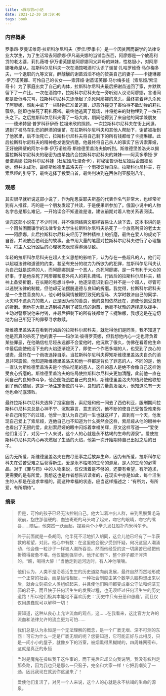 ```yaml
---
title: <罪与罚>小记
date: 2021-12-30 10:59:40
tags: book
---
```


### 内容概要

罗季昂·罗曼诺维奇·拉斯科尔尼科夫（罗佳/罗季卡）是一个因贫困而辍学的法律专业大学生，为了生活常去阿廖娜·伊凡诺夫娜的当铺当东西，阿廖娜是一个放高利贷的老太婆，莉扎薇塔·伊万诺芙娜是阿廖娜同父异母的妹妹，性格胆小，对阿廖娜唯命是从。拉斯科尔尼科夫一次在酒馆喝酒时认识了谢苗·扎哈罗维奇·马尔梅多夫，一个退职的九等文官，醉醺醺的谢苗滔滔不绝的赞美自己的妻子——卡捷琳娜·伊万诺芙娜、可怜自己的长女——索菲娅·谢苗诺芙娜·马尔梅多娃（索尼娅/索涅奇卡）为了家庭出卖了自己的肉体，拉斯科尔尼科夫最后把谢苗送回了家，并默默留下了一卢比。一次在酒馆中，拉斯科尔尼科夫在一旁听别人议论阿廖娜，言语间都是贬低与咒骂，拉斯科尔尼科夫逐渐起了杀死阿廖娜的念头，最终拿着斧头杀死了阿廖娜，慌乱中拿了一些财物正准备逃离，却意外撞见了害怕得不敢动弹的莉扎薇塔，随即也杀死了莉扎薇塔。最终他逃离了现场，并将抢来的财物埋到了一块石头之下。之后拉斯科尔尼科夫得了一场大病，期间他得到了来自他的同学兼朋友——德米特里·普罗科菲伊奇·拉祖米欣的照顾。一次拉斯科尔尼科夫在街上闲逛，遇到了被马车轧伤的醉酒的谢苗，在拉斯科尔尼科夫和其他人帮助下，谢苗被抬到了他家里，后不治死亡，拉斯科尔尼科夫将自己剩下的所有钱都给了卡捷琳娜。此后拉斯科尔尼科夫的精神愈发饱受折磨，他最终将自己杀人的事实了告诉索菲娅，正好被隔壁的阿尔卡季·伊万诺维奇·斯维德里盖洛夫偷听到。斯维德里盖洛夫以揭露拉斯科尔尼科夫的秘密为由单独约会拉斯科尔尼科夫的妹妹——阿芙多季娅·罗曼诺芙娜·拉斯科尔尼科娃（杜尼娅/杜涅奇卡），将秘密告诉杜尼娅后企图猥亵她，但并未成功，最终斯维德里盖洛夫在一个雨夜饮弹自杀。拉斯科尔尼科夫，在索尼娅的引导下，最终选择了投案自首，最终判决到在西伯利亚服刑八年。

<!-- more -->

### 观感

其实很早就听说这部小说了，作为陀思妥耶夫斯基的代表作名气非常大，也经常听到有人推荐，巧的是一个朋友发起了共读，于是便果断参加了。俄国小说中的人物名字总是那么难记，一开始读会不知道谁是谁，建议前期对着人物关系表阅读。

读完这部小说花了不少时间，并不像网络爽文那样容易让人读下去，这本书讲的是一个因贫困而辍学的法律专业大学生拉斯科尔尼科夫杀死了一个放高利贷的老太太——阿廖娜，此后拉斯科尔尼科夫经历了种种精神上的折磨，最终在爱人的规劝下自首，并流放西伯利亚的故事。全书用大量的笔墨对拉斯科尔尼科夫进行了心理描写，将主人公行凶后的心理状态表现得淋漓尽致。

年轻的拉斯科尔尼科夫在超人主义思想的影响下，认为存在一些超凡的人，他们可以超越法律和道德的约束，甚至有充分的权力为所欲为的犯罪，拉斯科尔尼科夫认为自己就是这样的人，而阿廖娜则是一个恶人，杀死阿廖娜，是一件有利于大众的好事，于是他杀死了阿廖娜和意外闯入的莉扎薇塔。行凶后的拉斯科尔尼科夫，精神上备受折磨，在长期的思想斗争中，他逐渐意识到自己并不是一个超人，尽管可以逃脱法律的制裁，但他却无法摆脱道德与良知的折磨。我觉得，拉斯科尔尼科夫是一个生性善良的人，他小时候同情被鞭打致死的瘦马、大学时救济自己的同学、火灾时不遗余力的救人，正是因为他的善良，他的良知依然还在，迫使他饱受良知的折磨。但他在大街上遇到被遇到了被轧伤的谢苗，他毫不犹豫的选择施以援手，主动对警察说他来付钱，并最后把剩下的所有钱都给了卡捷琳娜，我想这是在迫切地为自己所犯下的罪孽寻求救赎。

斯维德里盖洛夫在看到行凶后的拉斯科尔尼科夫，就觉得他们是同类，我不知道了他是否真的杀死了他的妻子——玛尔法·彼得罗芙娜，但我想他内心一定也背负着某些罪恶，在他确信杜尼娅永远都不会爱他时，他沉默了很久，仿佛在看着他生命中最后能使他活下去的火焰逐渐熄灭了，即使一个作恶多端的人，也受到了良心的谴责，最终在一个雨夜选择自杀。当拉斯科尔尼科夫得知斯维德里盖洛夫自杀的消息非常震惊，他知道斯维德里盖洛夫和他一样都是背负了罪恶的人，不同的是，他一直认为斯维德里盖洛夫是个彻头彻尾的恶人，这样的恶人是绝不会像自己这样饱受良心折磨的。斯维德里盖洛夫的结局使拉斯科尔尼科夫更加清醒，此前他一直在同自己的良知作斗争，他企图能战胜自己的良知，斯维德里盖洛夫的结局使他联想到了他的结局，这是一场注定惨败的斗争，良知的力量愈发强大，他知道总有一天他也会彻底溃败。

最终拉斯科尔尼科夫选择了投案自首，索尼娅和他一同去了西伯利亚，服刑期间拉斯科尔尼科夫总是心神不宁、沉默寡言、意志消沉，他不断的使自己受苦受难来弥补自己所犯下的过错，他曾一度认为自己的一生也就这样了，直到有一个天，他发现自己爱上了索尼娅，连他自己也不知道为什么突然会这样，索尼娅从他的眼神中也看出了无限的爱，此刻索尼娅的眼中闪烁着幸福关辉，原文这样写道——“爱使他们复活了，对另一个人来说，这个人的心就是永不枯竭的生命的源泉”。爱使拉斯科尔尼科夫内心再次燃起了生活的火焰，他第一次开始期待自己出狱之后的日子。

因为无所爱，斯维德里盖洛夫在做尽恶事之后放弃生命，因为有所爱，拉斯科尔尼科夫在受苦受难之后获得新生。爱是永不枯竭的生命的源泉，是人的生命的必需品。对于《罪与罚》中的人物来说，仅仅活着是不够的，还要有希望，有所追求，更需要的是有所爱，我想这也是作者想告诉读者的，在现实中亦是如此，每个活生生的人都是在追求幸福的，而这种幸福的状态，应当这样描述之：“有所为，有所爱，有所期待”。

### 摘录

> 但是，可怜的孩子已经无法控制自己。他大叫着冲出人群，来到黑鬃黄毛马跟前，抱住那僵硬的、血迹斑斑的马头吻了起来，吻它的眼睛，吻它的嘴唇……随后，他突然一跃而起，捏紧两个小拳头发狂般扑向米科尔卡。

> 终于前面就是一条胡同，他半死不活地折入胡同，这会儿他已经有了一半获救的希望，对此，他心中有数：在这里他会很少受到怀疑，何况这里人潮涌动，他会像一粒沙子一样被人潮所吞没。然而他经受的这一切痛苦已经把他折腾得疲惫不堪，他仅能勉强举步。他汗如雨下，整个脖子都汗涔涔的。“瞧，喝得大醉！”当他走到运河边时，有人冲他嚷嚷。

> 他们认为，人类不是沿着活生生的历史道路向前发展，最终自然而然地形成一个正常的社会，而是恰恰相反，一种社会制度由某个数学头脑构想出来以后，就会立刻把全人类组织起来，并且使他们瞬间都变成奉公守法和纯洁无邪的君子，而且快于任何活生生的发展过程，也无须经过任何活生生的历史道路！所以他们极其本能地不喜欢历史：‘历史中只有丑恶和愚蠢’，而且仅仅用愚蠢就可以解释一切！

> 要知道，这种从良心上允许流血的观点，这……在我看来，这比官方允许的流血和法律允许的流血更为可怕……

> 我们总是认为永恒是一个无法理解的概念，是一个广袤无垠、深不可测的东西！可它为什么一定是广袤无垠的呢？您要知道，它可能正好与此相反，只是一间小小的屋子，就像乡下的浴室，被烟熏得黑糊糊的，四周蛛网密布，这就是真正的永恒

> 当时是魔鬼在操纵我干这件事的，而干完后它却又向我说明，我没有权利走那条路，因为我也只是那么一只虱子，完全和大家一样！它把我嘲笑了一通，因此我现在就到你这里来了！

> 爱使他们复活了，对另一个人来说，这个人的心就是永不枯竭的生命的源泉。


